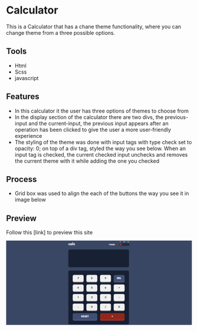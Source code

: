 # Calculator
This is a Calculator that has a chane theme functionality, where you can change theme from a three possible options.

## Tools
- Html
- Scss
- javascript

## Features
- In this calculator it the user has three options of themes to choose from
- In the display section of the calculator there are two divs, the previous-input and the current-input, the previous input appears after an operation has been clicked to give the user a more user-friendly experience
- The styling of the theme was done with input tags with type check set to opacity: 0; on top of a div tag, styled the way you see below.
When an input tag is checked, the current checked input unchecks and removes the current theme with it while adding the one you checked

## Process 
- Grid box was used to align the each of the buttons the way you see it in image below

## Preview
Follow this [link] to preview this site

![Website](/assets/readme/Calculator%20(3).png)
